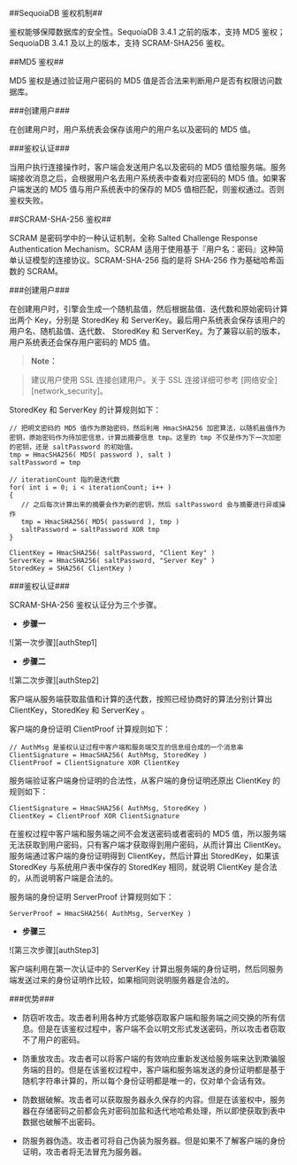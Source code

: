 
##SequoiaDB 鉴权机制##

鉴权能够保障数据库的安全性。SequoiaDB 3.4.1 之前的版本，支持 MD5 鉴权；SequoiaDB 3.4.1 及以上的版本，支持 SCRAM-SHA256 鉴权。

##MD5 鉴权##

MD5 鉴权是通过验证用户密码的 MD5 值是否合法来判断用户是否有权限访问数据库。

###创建用户###

在创建用户时，用户系统表会保存该用户的用户名以及密码的 MD5 值。

###鉴权认证###

当用户执行连接操作时，客户端会发送用户名以及密码的 MD5 值给服务端。服务端接收消息之后，会根据用户名去用户系统表中查看对应密码的 MD5 值。如果客户端发送的 MD5 值与用户系统表中的保存的 MD5 值相匹配，则鉴权通过。否则鉴权失败。

##SCRAM-SHA-256 鉴权##

SCRAM 是密码学中的一种认证机制，全称 Salted Challenge Response Authentication Mechanism。SCRAM 适用于使用基于『用户名：密码』这种简单认证模型的连接协议。SCRAM-SHA-256 指的是将 SHA-256 作为基础哈希函数的 SCRAM。

###创建用户###

在创建用户时，引擎会生成一个随机盐值，然后根据盐值、迭代数和原始密码计算出两个 Key，分别是 StoredKey 和 ServerKey。最后用户系统表会保存该用户的用户名、随机盐值、迭代数、 StoredKey 和 ServerKey。为了兼容以前的版本，用户系统表还会保存用户密码的 MD5 值。

> **Note：**

> 建议用户使用 SSL 连接创建用户。关于 SSL 连接详细可参考 [网络安全][network_security]。

StoredKey 和 ServerKey 的计算规则如下：

```
// 把明文密码的 MD5 值作为原始密码，然后利用 HmacSHA256 加密算法，以随机盐值作为密钥，原始密码作为待加密信息，计算出摘要信息 tmp。这里的 tmp 不仅是作为下一次加密的密钥，还是 saltPassword 的初始值。
tmp = HmacSHA256( MD5( password ), salt )
saltPassword = tmp

// iterationCount 指的是迭代数
for( int i = 0; i < iterationCount; i++ )
{
   // 之后每次计算出来的摘要会作为新的密钥，然后 saltPassword 会与摘要进行异或操作
   tmp = HmacSHA256( MD5( password ), tmp )
   saltPassword = saltPassword XOR tmp
}

ClientKey = HmacSHA256( saltPassword, "Client Key" )
ServerKey = HmacSHA256( saltPassword, "Server Key" )
StoredKey = SHA256( ClientKey )
```

###鉴权认证###

SCRAM-SHA-256 鉴权认证分为三个步骤。

- **步骤一**

 ![第一次步骤][authStep1]

- **步骤二**

 ![第二次步骤][authStep2]

   客户端从服务端获取盐值和计算的迭代数，按照已经协商好的算法分别计算出 ClientKey，StoredKey 和 ServerKey 。

   客户端的身份证明 ClientProof 计算规则如下：

   ```lang-ini
   // AuthMsg 是鉴权认证过程中客户端和服务端交互的信息组合成的一个消息串
   ClientSignature = HmacSHA256( AuthMsg, StoredKey )
   ClientProof = ClientSignature XOR ClientKey
   ```

   服务端验证客户端身份证明的合法性，从客户端的身份证明还原出 ClientKey 的规则如下：

   ```lang-ini
   ClientSignature = HmacSHA256( AuthMsg, StoredKey )
   ClientKey = ClientProof XOR ClientSignature
   ```

   在鉴权过程中客户端和服务端之间不会发送密码或者密码的 MD5 值，所以服务端无法获取到用户密码，只有客户端才获取得到用户密码，从而计算出 ClientKey。服务端通过客户端的身份证明得到 ClientKey，然后计算出 StoredKey，如果该 StoredKey 与系统用户表中保存的 StoredKey 相同，就说明 ClientKey 是合法的，从而说明客户端是合法的。

   服务端的身份证明 ServerProof 计算规则如下：

   ```lang-ini
   ServerProof = HmacSHA256( AuthMsg, ServerKey )
   ```

- **步骤三**

 ![第三次步骤][authStep3]

   客户端利用在第一次认证中的 ServerKey 计算出服务端的身份证明，然后同服务端发送过来的身份证明作比较，如果相同则说明服务器是合法的。

###优势###

- 防窃听攻击。攻击者利用各种方式能够窃取客户端和服务端之间交换的所有信息。但是在该鉴权过程中，客户端不会以明文形式发送密码，所以攻击者窃取不了用户的密码。

- 防重放攻击。攻击者可以将客户端的有效响应重新发送给服务端来达到欺骗服务端的目的。但是在该鉴权过程中，客户端和服务端发送的身份证明都是基于随机字符串计算的，所以每个身份证明都是唯一的，仅对单个会话有效。

- 防数据破解。攻击者可以获取服务器永久保存的内容。但是在该鉴权中，服务器在存储密码之前都会先对密码加盐和迭代地哈希处理，所以即使获取到表中数据也破解不出密码。

- 防服务器伪造。攻击者可将自己伪装为服务器。但是如果不了解客户端的身份证明，攻击者将无法冒充为服务器。


[^_^]:
     本文使用的所有引用和链接
[network_security]:manual/Distributed_Engine/Maintainance/Security/network_security.md
[authStep1]:images/Distributed_Engine/Maintainance/Security/authStep1.png
[authStep2]:images/Distributed_Engine/Maintainance/Security/authStep2.png
[authStep3]:images/Distributed_Engine/Maintainance/Security/authStep3.png
